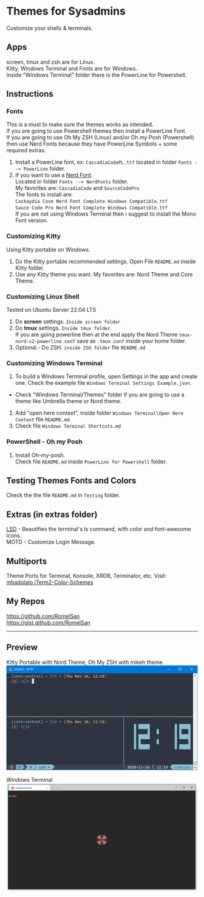 # Themes for Sysadmins
Customize your shells & terminals.

## Apps
screen, tmux and zsh are for Linux.  
Kitty, Windows Terminal and Fonts are for Windows.  
Inside "Windows Terminal" folder there is the PowerLine for Powershell. 

## Instructions

### **Fonts**
This is a must to make sure the themes works as intended.  
If you are going to use Powershell themes then install a PowerLine Font.  
If you are going to use Oh My ZSH (Linux) and/or Oh my Posh (Powershell) then use Nerd Fonts because they have PowerLine Symbols + some required extras.

1. Install a PowerLine font, ex: `CascadiaCodePL.ttf` located in folder `Fonts --> PowerLine` folder.
2. If you want to use a [Nerd Font](https://www.nerdfonts.com/):  
   Located in folder `Fonts --> NerdFonts` folder.  
   My favorites are: `CascadiaCode` and `SourceCodePro`     
   The fonts to install are:  
   `Caskaydia Cove Nerd Font Complete Windows Compatible.ttf`  
   `Sauce Code Pro Nerd Font Complete Windows Compatible.ttf`  
   If you are not using Windows Terminal then i suggest to install the Mono Font version.

### Customizing Kitty
Using Kitty portable on Windows.
1. Do the Kitty portable recommended settings. Open File `README.md` inside Kitty folder.
2. Use any Kitty theme you want. My favorites are: Nord Theme and Core Theme.

### Customizing Linux Shell
Tested on Ubuntu Server 22.04 LTS
1. Do **screen** settings. `Inside screen folder`
2. Do **tmux** settings. `Inside tmux folder`.  
If you are going powerline then at the end apply the Nord Theme `tmux-nord-v2-powerline.conf` save as `.tmux.conf` inside your home folder.
3. Optional.- Do ZSH. `inside ZSH folder` file `README.md`

### Customizing Windows Terminal
1. To build a Windows Terminal profile, open Settings in the app and create one. Check the example file `Windows Terminal Settings Example.json`.
* Check "Windows Terminal/Themes" folder if you are going to use a theme like Umbrella theme or Nord theme.
2. Add "open here context", inside folder `Windows Terminal\Open Here Context` file `README.md`.
3. Check file `Windows Terminal Shortcuts.md`

### PowerShell - Oh my Posh
1. Install Oh-my-posh.  
Check file `README.md` inside `PowerLine for Powershell` folder.

## Testing Themes Fonts and Colors
Check the the file `README.md` in `Testing` folder.

## Extras (in extras folder)
[LSD](https://github.com/Peltoche/lsd) - Beautifies the terminal's ls command, with color and font-awesome icons.  
MOTD - Customize Login Message.

## Multiports
Theme Ports for Terminal, Konsole, XRDB, Terminator, etc. Visit:  
[mbadolato iTerm2-Color-Schemes](https://github.com/mbadolato/iTerm2-Color-Schemes)

## My Repos
https://github.com/RomelSan  
https://gist.github.com/RomelSan

---

## Preview
Kitty Portable with Nord Theme, Oh My ZSH with mikeh theme
![Linux](./tmux/screenshot2.png?raw=true)   

Windows Terminal
![Windows](./Windows%20Terminal/Themes/Umbrella/screens/Screen01.png?raw=true)  
